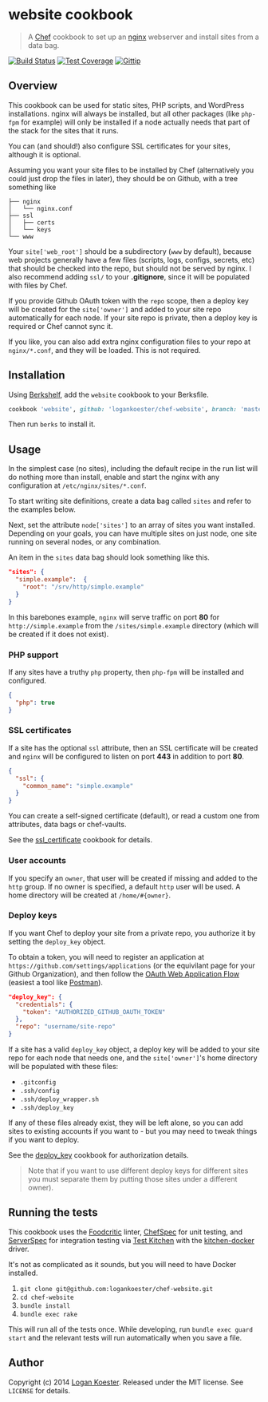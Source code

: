 # website cookbook
> A [Chef](http://getchef.com/) cookbook to set up an [nginx](http://nginx.org) webserver and install sites from a data bag.

[![Build Status](http://ci.ldk.io/logankoester/chef-website/badge)](http://ci.ldk.io/logankoester/chef-website/)
[![Test Coverage](https://codeclimate.com/github/logankoester/chef-website/badges/coverage.svg)](https://codeclimate.com/github/logankoester/chef-website)
[![Gittip](http://img.shields.io/gittip/logankoester.png)](https://www.gittip.com/logankoester/)

## Overview

This cookbook can be used for static sites, PHP scripts, and WordPress installations. nginx will always be installed, but all other packages (like `php-fpm` for example) will only be installed if a node actually needs that part of the stack for the sites that it runs.

You can (and should!) also configure SSL certificates for your sites, although it is optional.

Assuming you want your site files to be installed by Chef (alternatively you could just drop the files in later), they should be on Github, with a tree something like

```
├── nginx
│   └── nginx.conf
├── ssl
│   ├── certs
│   └── keys
└── www
```

Your `site['web_root']` should be a subdirectory (`www` by default), because web projects generally have a few files (scripts, logs, configs, secrets, etc) that should be checked into the repo, but should not be served by nginx. I also recommend adding `ssl/` to your **.gitignore**, since it will be populated with files by Chef.

If you provide Github OAuth token with the `repo` scope, then a deploy key will be created for the `site['owner']` and added to your site repo automatically for each node. If your site repo is private, then a deploy key is required or Chef cannot sync it.

If you like, you can also add extra nginx configuration files to your repo at `nginx/*.conf`, and they will be loaded. This is not required.

## Installation

Using [Berkshelf](http://berkshelf.com/), add the `website` cookbook to your Berksfile.

```ruby
cookbook 'website', github: 'logankoester/chef-website', branch: 'master'
```
Then run `berks` to install it.

## Usage

In the simplest case (no sites), including the default recipe in the run list will do nothing more than install, enable and start the nginx with any configuration at `/etc/nginx/sites/*.conf`.

To start writing site definitions, create a data bag called `sites` and refer to the examples below.

Next, set the attribute `node['sites']` to an array of sites you want installed. Depending on your goals, you can have multiple sites on just node, one site running on several nodes, or any combination.

An item in the `sites` data bag should look something like this.


```json
"sites": {
  "simple.example":  {
    "root": "/srv/http/simple.example"
  }
}
```

In this barebones example, `nginx` will serve traffic on port **80** for `http://simple.example` from the `/sites/simple.example` directory (which will be created if it does not exist).

### PHP support

If any sites have a truthy `php` property, then `php-fpm` will be installed and configured.

```json
{ 
  "php": true
}
```

### SSL certificates

If a site has the optional `ssl` attribute, then an SSL certificate will be created and `nginx` will be configured to listen on port **443** in addition to port **80**.

```json
{ 
  "ssl": {
    "common_name": "simple.example"
  }
}
```

You can create a self-signed certificate (default), or read a custom one from attributes, data bags or chef-vaults.

See the [ssl_certificate](https://supermarket.getchef.com/cookbooks/ssl_certificate) cookbook for details.

### User accounts

If you specify an `owner`, that user will be created if missing and added to the `http` group. If no owner is specified, a default `http` user will be used. A home directory will be created at `/home/#{owner}`.

### Deploy keys

If you want Chef to deploy your site from a private repo, you authorize it by setting the `deploy_key` object.

To obtain a token, you will need to register an application at `https://github.com/settings/applications` (or the equivilant page for your Github Organization), and then follow the [OAuth Web Application Flow](https://developer.github.com/v3/oauth/#web-application-flow) (easiest a tool like [Postman](http://www.getpostman.com/)).

```json
"deploy_key": {
  "credentials": {
    "token": "AUTHORIZED_GITHUB_OAUTH_TOKEN"
  },
  "repo": "username/site-repo"
}
```

If a site has a valid `deploy_key` object, a deploy key will be added to your site repo for each node that needs one, and the `site['owner']`'s home directory will be populated with these files:

* `.gitconfig`
* `.ssh/config`
* `.ssh/deploy_wrapper.sh`
* `.ssh/deploy_key`

If any of these files already exist, they will be left alone, so you can add sites to existing accounts if you want to - but you may need to tweak things if you want to deploy.

See the [deploy_key](https://supermarket.getchef.com/cookbooks/deploy_key) cookbook for authorization details.

> Note that if you want to use different deploy keys for different sites you must separate them by putting those sites under a different owner).

## Running the tests

This cookbook uses the [Foodcritic](http://www.foodcritic.io/) linter, [ChefSpec](http://sethvargo.github.io/chefspec/) for unit testing, and [ServerSpec](http://serverspec.org/) for integration testing via [Test Kitchen](http://kitchen.ci/) with the [kitchen-docker](https://github.com/portertech/kitchen-docker) driver.

It's not as complicated as it sounds, but you will need to have Docker installed.

1. `git clone git@github.com:logankoester/chef-website.git`
2. `cd chef-website`
3. `bundle install`
4. `bundle exec rake`

This will run all of the tests once. While developing, run `bundle exec guard start` and the relevant tests will run automatically when you save a file.

## Author

Copyright (c) 2014 [Logan Koester](http://logankoester.com). Released under the MIT license. See `LICENSE` for details.
